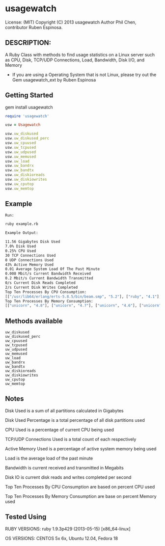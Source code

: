 # usagewatch

License: (MIT) Copyright (C) 2013 usagewatch Author Phil Chen, contributor Ruben Espinosa.

## DESCRIPTION:

A Ruby Class with methods to find usage statistics on a Linux server such as CPU, Disk, TCP/UDP Connections, Load, 
Bandwidth, Disk I/O, and Memory

* If you are using a Operating System that is not Linux, please try out the Gem usagewatch_ext by Ruben Espinosa

## Getting Started

gem install usagewatch

```ruby
require 'usagewatch'

usw = Usagewatch

usw.uw_diskused
usw.uw_diskused_perc
usw.uw_cpuused
usw.uw_tcpused
usw.uw_udpused
usw.uw_memused
usw.uw_load
usw.uw_bandrx
usw.uw_bandtx
usw.uw_diskioreads
usw.uw_diskiowrites
usw.uw_cputop
usw.uw_memtop
```

## Example

```bash
Run:

ruby example.rb

Example Output:

11.56 Gigabytes Disk Used
7.0% Disk Used
0.25% CPU Used
30 TCP Connections Used
0 UDP Connections Used
43% Active Memory Used
0.01 Average System Load Of The Past Minute
0.008 Mbit/s Current Bandwidth Received
0.2 Mbit/s Current Bandwidth Transmitted
0/s Current Disk Reads Completed
2/s Current Disk Writes Completed
Top Ten Processes By CPU Consumption:
[["/usr/lib64/erlang/erts-5.8.5/bin/beam.smp", "5.2"], ["ruby", "4.1"], ["ps", "2.0"], ["abrt-dump-oops", "0.8"], ["aoe_ktio", "0.7"], ["aoe_tx", "0.4"], ["ata_sff", "0.2"], ["auditd", "0.1"], ["awk", "0.1"], ["-bash", "0.1"]]
Top Ten Processes By Memory Consumption:
[["unicorn", "4.8"], ["unicorn", "4.7"], ["unicorn", "4.6"], ["unicorn", "4.6"], ["unicorn", "4.5"], ["unicorn", "4.5"], ["unicorn", "4.3"], ["unicorn", "4.3"], ["unicorn", "4.2"], ["/usr/lib64/erlang/erts-5.8.5/bin/beam.smp", "4.0"]]
```


## Methods available

    uw_diskused
    uw_diskused_perc
    uw_cpuused
    uw_tcpused
    uw_udpused
    uw_memused
    uw_load
    uw_bandrx
    uw_bandtx
    uw_diskioreads
    uw_diskiowrites
    uw_cputop
    uw_memtop

## Notes

Disk Used is a sum of all partitions calculated in Gigabytes

Disk Used Percentage is a total percentage of all disk partitions used

CPU Used is a percentage of current CPU being used

TCP/UDP Connections Used is a total count of each respectively

Active Memory Used is a percentage of active system memory being used

Load is the average load of the past minute

Bandwidth is current received and transmitted in Megabits

Disk IO is current disk reads and writes completed per second

Top Ten Processes By CPU Consumption are based on percent CPU used

Top Ten Processes By Memory Consumption are base on percent Memory used

## Tested Using

RUBY VERSIONS:
ruby 1.9.3p429 (2013-05-15) [x86_64-linux]

OS VERSIONS:
CENTOS 5x 6x, Ubuntu 12.04, Fedora 18
